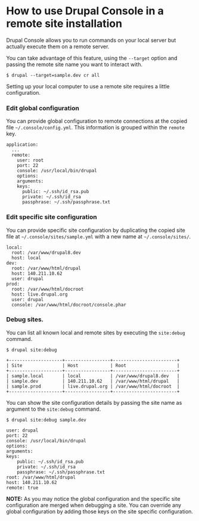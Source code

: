 # How to use Drupal Console in a remote site installation

Drupal Console allows you to run commands on your local server but actually execute them on a remote server.

You can take advantage of this feature, using the `--target` option and passing the remote site name you want to interact with.  
```
$ drupal --target=sample.dev cr all
```

Setting up your local computer to use a remote site requires a little configuration.

### Edit global configuration 
You can provide global configuration to remote connections at the copied file `~/.console/config.yml`. This information is grouped within the `remote` key.
```
application:
  ...
  remote:
    user: root
    port: 22
    console: /usr/local/bin/drupal
    options:
    arguments:
    keys:
      public: ~/.ssh/id_rsa.pub
      private: ~/.ssh/id_rsa
      passphrase: ~/.ssh/passphrase.txt
```

### Edit specific site configuration
You can provide specific site configuration by duplicating the copied site file at `~/.console/sites/sample.yml` with a new name at `~/.console/sites/`.

```
local:
  root: /var/www/drupal8.dev
  host: local
dev:
  root: /var/www/html/drupal
  host: 140.211.10.62
  user: drupal
prod:
  root: /var/www/html/docroot
  host: live.drupal.org
  user: drupal
  console: /var/www/html/docroot/console.phar
```

### Debug sites.
You can list all known local and remote sites by executing the `site:debug` command.
```
$ drupal site:debug

+--------------------+-----------------+------------------------+
| Site               | Host            | Root                   |
+--------------------+-----------------+------------------------+
| sample.local       | local           | /var/www/drupal8.dev   |
| sample.dev         | 140.211.10.62   | /var/www/html/drupal   |
| sample.prod        | live.drupal.org | /var/www/html/docroot  |
+--------------------+-----------------+------------------------+
```

You can show the site configuration details by passing the site name as argument to the `site:debug` command. 
```
$ drupal site:debug sample.dev

user: drupal
port: 22
console: /usr/local/bin/drupal
options:
arguments: 
keys:
    public: ~/.ssh/id_rsa.pub
    private: ~/.ssh/id_rsa
    passphrase: ~/.ssh/passphrase.txt
root: /var/www/html/drupal
host: 140.211.10.62
remote: true
```

**NOTE:** As you may notice the global configuration and the specific site configuration are merged when debugging a site. You can override any global configuration by adding those keys on the site specific configuration.  
